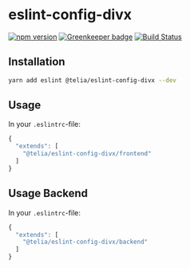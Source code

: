 # eslint-config-divx
[![npm version](https://badge.fury.io/js/%40telia%2Feslint-config-divx.svg)](https://badge.fury.io/js/%40telia%2Feslint-config-divx)
[![Greenkeeper badge](https://badges.greenkeeper.io/TeliaSoneraNorge/eslint-config-divx.svg)](https://greenkeeper.io/)
[![Build Status](https://travis-ci.org/TeliaSoneraNorge/eslint-config-divx.svg?branch=master)](https://travis-ci.org/TeliaSoneraNorge/eslint-config-divx)
## Installation

```sh
yarn add eslint @telia/eslint-config-divx --dev
```

## Usage

In your `.eslintrc`-file:
```js
{
  "extends": [
    "@telia/eslint-config-divx/frontend"
  ]
}
```

## Usage Backend

In your `.eslintrc`-file:
```js
{
  "extends": [
    "@telia/eslint-config-divx/backend"
  ]
}
```